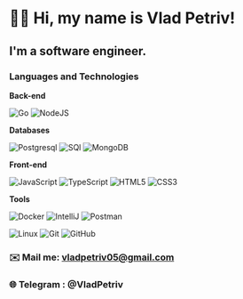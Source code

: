 # 👋🏻 Hi, my name is  Vlad Petriv!
## I'm a software engineer.
### Languages and Technologies 

**Back-end**

![Go](https://img.shields.io/badge/-Go-black?style=flat-square&logo=go)
![NodeJS](https://img.shields.io/badge/-NodeJS-black?style=flat-square&logo=node.js)

**Databases**

![Postgresql](https://img.shields.io/badge/-Postgresql-%232c3e50?style=flat-square&logo=Postgresql)
![SQl](https://img.shields.io/badge/-SQL-%232c3e50?style=flat-square&logo=Sql)
![MongoDB](https://img.shields.io/badge/MongoDB-black?style=flat-square&logo=mongodb)

**Front-end**

![JavaScript](https://img.shields.io/badge/-JavaScript-%23F7DF1C?style=flat-square&logo=javascript&logoColor=000000&labelColor=%23F7DF1C&color=%23FFCE5A)
![TypeScript](https://img.shields.io/badge/-TypeScript-007ACC?style=flat-square&logo=typescript&logoColor=white)
![HTML5](https://img.shields.io/badge/-HTML5-%23E44D27?style=flat-square&logo=html5&logoColor=ffffff)
![CSS3](https://img.shields.io/badge/-CSS3-%231572B6?style=flat-square&logo=css3)

**Tools**

![Docker](https://img.shields.io/badge/-Docker-46a2f1?style=flat-square&logo=docker&logoColor=white)
![IntelliJ](https://img.shields.io/badge/-IntelliJ%20IDEA-ffce5a?style=flat-square&logo=jetbrains)
![Postman](https://img.shields.io/badge/Postman-FCA121?style=flat-square&logo=postman)

![Linux](https://img.shields.io/badge/Linux-black?style=flat-square&logo=linux)
![Git](https://img.shields.io/badge/-Git-black?style=flat-square&logo=git)
![GitHub](https://img.shields.io/badge/-GitHub-181717?style=flat-square&logo=github)
### ✉️ Mail me: vladpetriv05@gmail.com
### 🌐 Telegram : @VladPetriv
